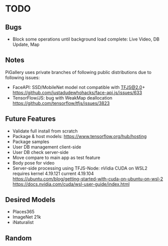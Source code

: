 # TODO

## Bugs

- Block some operations until background load complete: Live Video, DB Update, Map

## Notes

PiGallery uses private branches of following public distributions due to following issues:

- FaceAPI: SSD/MobileNet model not compatible with TFJS@2.0+  
  <https://github.com/justadudewhohacks/face-api.js/issues/633>
- TensorFlow/JS: bug with WeakMap deallocation  
  <https://github.com/tensorflow/tfjs/issues/3823>

## Future Features

- Validate full install from scratch
- Package & host models: https://www.tensorflow.org/hub/hosting
- Package samples
- User DB management client-side
- User DB check server-side
- Move compare to main app as test feature
- Body pose for video
- Server-side processing using TFJS-Node: nVidia CUDA on WSL2 requires kernel 4.19.121 current 4.19.104  
  <https://ubuntu.com/blog/getting-started-with-cuda-on-ubuntu-on-wsl-2>  
  <https://docs.nvidia.com/cuda/wsl-user-guide/index.html>  

## Desired Models

- Places365
- ImageNet 21k
- iNaturalist

## Random
